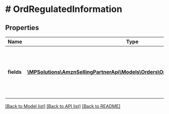 # # OrdRegulatedInformation

## Properties

Name | Type | Description | Notes
------------ | ------------- | ------------- | -------------
**fields** | [**\MPSolutions\AmznSellingPartnerApi\Models\Orders\OrdRegulatedInformationField[]**](OrdRegulatedInformationField.md) | A list of regulated information fields as collected from the regulatory form. |

[[Back to Model list]](../../README.md#models) [[Back to API list]](../../README.md#endpoints) [[Back to README]](../../README.md)

